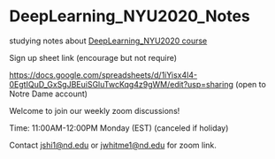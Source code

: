 # DeepLearning_NYU2020_Notes
studying notes about [DeepLearning_NYU2020 course](https://cds.nyu.edu/deep-learning/)




Sign up sheet link (encourage but not require)

https://docs.google.com/spreadsheets/d/1iYisx4l4-0EgtIQuD_GxSgJBEuiSGluTwcKqg4z9gWM/edit?usp=sharing  (open to Notre Dame account)


Welcome to join our weekly zoom discussions! 

Time: 11:00AM-12:00PM Monday (EST) (canceled if holiday)

Contact jshi1@nd.edu or jwhitme1@nd.edu for zoom link.
